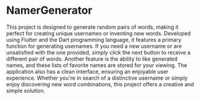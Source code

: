 # NamerGenerator
This project is designed to generate random pairs of words, making it perfect for creating unique usernames or inventing new words. Developed using Flutter and the Dart programming language, it features a primary function for generating usernames. If you need a new username or are unsatisfied with the one provided, simply click the next button to receive a different pair of words. Another feature is the ability to like generated names, and these lists of favorite names are stored for your viewing. The application also has a clean interface, ensuring an enjoyable user experience. Whether you're in search of a distinctive username or simply enjoy discovering new word combinations, this project offers a creative and simple solution.
